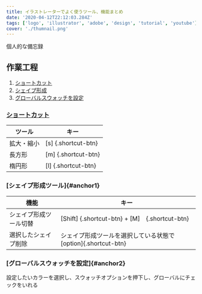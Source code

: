 ```yaml
---
title: イラストレーターでよく使うツール、機能まとめ
date: '2020-04-12T22:12:03.284Z'
tags: ['logo', 'illustrator', 'adobe', 'design', 'tutorial', 'youtube']
cover: './thumnail.png'
---
```


個人的な備忘録

## 作業工程

1. [ショートカット](#anchor0)
1. [シェイプ形成](#anchor1)
1. [グローバルスウォッチを設定](#anchor1)

<!-- 1. [長方形グリッド](#anchor2)
1. [ブレンドツール](#anchor3) -->

### [ショートカット](#anchor0)

| ツール                   | キー                                                            |
| ---------------------- | --------------------------------------------------------------- |
| 拡大・縮小 | [s] {.shortcut-btn}                  |
| 長方形 | [m] {.shortcut-btn}                  |
| 楕円形 | [l] {.shortcut-btn}                  |


### [シェイプ形成ツール]{#anchor1}

| 機能                   | キー                                                            |
| ---------------------- | --------------------------------------------------------------- |
| シェイプ形成ツール切替 | [Shift] {.shortcut-btn} + [M]　{.shortcut-btn}                  |
| 選択したシェイプ削除   | シェイプ形成ツールを選択している状態で　[option]{.shortcut-btn} |

### [グローバルスウォッチを設定]{#anchor2}

設定したいカラーを選択し、スウォッチオプションを押下し、グローバルにチェックをいれる

<!-- #### 3. [ブレンドツール]{#anchor3 -->
